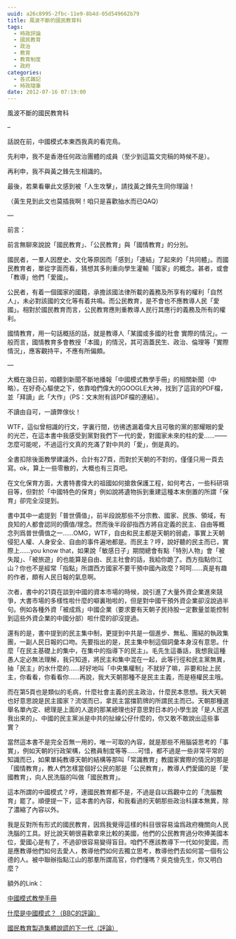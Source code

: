 ```yaml
---
uuid: a26c8995-2fbc-11e9-8b4d-05d549662b79
title: 風波不斷的國民教育科
tags:
  - 時政評論
  - 國民教育
  - 政治
  - 教育
  - 教育制度
  - 政府
categories:
  - 各式雜記
  - 時政隨筆
date: 2012-07-16 07:19:00
---
```


風波不斷的國民教育科

&#8211;

話說在前，中國模式本東西我真的看完鳥。

先利申，我不是香港任何政治團體的成員（至少到這篇文完稿的時候不是）。

再利申，我不與黃之鋒先生相識的。

最後，若果看畢此文感到被「人生攻擊」，請找黃之鋒先生同你理論！

（黃生見到此文也莫插我啊！咱只是喜歡抽水而已QAQ）

&#8212;


前言：

前言無聊來說說「國民教育」、「公民教育」與「國情教育」的分別。

國民者，一羣人因歷史、文化等原因而「感到」「連結」了起來的「共同體」。而國民教育者，單從字面而看，猜想其多則重向學生灌輸「國家」的概念。甚者，或會「教導」他們「愛國」。

公民者，有着一個國家的國籍，承擔該國法律所載的義務及所享有的權利「自然人」，未必對該國的文化等有着共鳴。而公民教育，是不會也不應教導人民「愛國」。相對於國民教育而言，公民教育應則重教導人民行其應行的義務及所有的權利。

國情教育，用一句話概括的話，就是教導人「某國或多國的社會 實際的情況」。一般而言，國情教育多會教授「本國」的情況，其可涵蓋民生、政治、倫理等「實際情況」，應客觀持平，不應有所偏頗。

&#8212;

大概在幾日前，咱聽到新聞不斷地播報「中國模式教學手冊」的相關新聞（中略）。在好奇心驅使之下，依靠咱們偉大的GOOGLE大神，找到了這貨的PDF檔，並「拜讀」此「大作」（PS：文末附有該PDF檔的連結）。

不讀由自可，一讀弊傢伙！

WTF，這似曾相識的行文，字裏行間，彷彿透漏着偉大且可敬的黨的那耀眼的愛的光芒，在這本書中我感受到黨對我們下一代的愛，對國家未來的柱的愛……——怎麼可能呢，不過這行文真的充滿了對中共的「愛」，倒是真的。

全書扣除後面教學建議外，合計有27頁，而對於天朝的不對的，僅僅只用一頁去寫。ok，算上一些零散的，大概也有三頁吧。

在文化保育方面，大書特書偉大的祖國如何搶救保護工程，如何考古，一些科研項目等，但對於「中國特色的保育」例如說將遺物拆到重建這種本末倒置的所謂「保育」卻完全沒提到。

書中其中一處提到「普世價值」，前半段說那些不分宗教、國家、民族、領域，有良知的人都會認同的價值/理念。然而後半段卻指西方將自定義的民主、自由等概念列爲普世價值之一……OMG，WTF，自由和民主都是天朝的弱處，事實上天朝侵犯人權、人身安全、自由的事件遍地都是。而民主？哼，說好聽的民主而已，實際上……you know that，如果說「敏感日子」期間總會有點「特別人物」會「被失蹤」、「被旅遊」的也能算是自由、民主社會的話，我給你跪了。西方指點你江山？你也不是經常「指點」所謂西方國家不要干預中國內政麼？呵呵……真是有趣的作者，頗有人民日報的氣息啊。

次者，書中的21頁在談到中國的資本市場的時候，說引進了大量外資企業進來競爭，大書市場的多樣性啦什麼的噼裏啪啦的，但是對中國干預外資企業卻沒說過半句。例如各種外資「被成爲」中國企業（要求要有天朝子民持股一定數量並能控制到這些外資企業的中國分部）啦什麼的卻沒提過。

還有的是，書中提到的民主集中制，更提到中共是一個進步、無私、團結的執政集團，一副人民日報的口吻。先要指出的是，民主集中制這個詞彙本身沒有意思。什麼「在民主基礎上的集中，在集中的指導下的民主」。毛先生這番話，我想我這種愚人定必無法理解，我只知道，將民主和集中混在一起，此等行徑和民主黨無異，抽「民主」的水什麼的……好好地叫「中央集權制」不就好了嘛，非要和扯上民主，你看看，你看看你……再說，我大天朝那種不是民主主義，而是極權民主哦。

而在第5頁也是類似的毛病，什麼社會主義的民主政治，什麼民本思想。我大天朝也好意思說是民主國家？流氓而已，拿民主當擋箭牌的所謂民主而已。天朝那種選舉名單內定、總理是上面的人選的那某總理也好意思對日本的小學生說「是人民選我出來的」、中國的民主黨派是中共的扯線公仔什麼的，你又敢不敢說出這些事實？

當然這本書不是完全百無一用的，唯一可取的內容，就是那些不用腦袋思考的「事實」，例如天朝的行政架構，公務員制度等等……可惜，都不過是一些非常平常的知識而已，如果單純教導天朝的結構等那叫「常識教育」教國家實際的情況的那是「國情教育」，教人們怎樣當個好公民的那是「公民教育」，教導人們愛國的是「愛國教育」，向人民洗腦的叫做「國民教育」。

這本所謂的中國模式？哼，連國民教育都不是，不過是自以爲觀中立的「洗腦教育」罷了。順便提一下，這本書的內容，和我看過的天朝那些政治科課本無異，除了濃縮了內容以外。

我是反對所有形式的國民教育，因爲我覺得這樣的科目很容易淪爲政府機關向人民洗腦的工具。好比說天朝很喜歡拿來比較的美國，他們的公民教育過分吹捧美國本位，愛國心是有了，不過卻很容易變得盲目。咱們不應該教導下一代如何愛國，而是應教導他們如何去愛人，教導他們如何去獨立思考，教導他們去如何當一個有公德的人。被中聯辦指點江山的那羣所謂高官，你們懂嗎？吳克儉先生，你又明白麼？

額外的Link：

[中國模式教學手冊](https://docs.google.com/open?id=0BxxwTmzILcb2cWJzY1FaTmVFSmM)

[什麼是中國模式？（BBC的評論）](http://www.bbc.co.uk/zhongwen/trad/china/2011/03/110302_cr_chinamodel.shtml)

[國民教育製造集體說謊的下一代（評論）](http://samngx123gmail.blogspot.hk/2011/05/blog-post_11.html)
